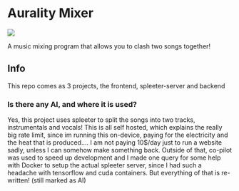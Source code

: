 # Aurality Mixer

<img src="https://github.com/">

A music mixing program that allows you to clash two songs together!

## Info

This repo comes as 3 projects, the frontend, spleeter-server and backend

### Is there any AI, and where it is used?

Yes, this project uses spleeter to split the songs into two tracks, instrumentals and vocals! This is all self hosted, which explains the really big rate limit, since im running this on-device, paying for the electricity and the heat that is produced.... I am not paying 10$/day just to run a website sadly, unless I can somehow make something back. Outside of that, co-pilot was used to speed up development and I made one query for some help with Docker to setup the actual spleeter server, since I had such a headache with tensorflow and cuda containers. But everything of that is re-written! (still marked as AI)
